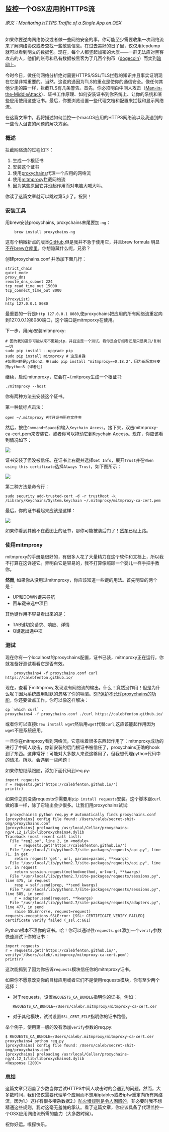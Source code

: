 ## 监控一个OSX应用的HTTPS流

###### 原文：[Monitoring HTTPS Traffic of a Single App on OSX](https://calebfenton.github.io/2017/05/27/monitoring-https-of-a-single-app-on-osx/)

如果你要逆向网络协议或者做一些网络安全的事，你可能至少需要收集一次网络流来了解网络协议或者查找一些敏感信息。在过去美好的日子里，仅仅用tcpdump就可以看到明文的数据包。现在，每个人都竖起加密的大旗——一群无法应对黑客攻击的人，他们的账号和私有数据被黑客为了几百个狗币（[dogecoin](https://coinmarketcap.com/currencies/dogecoin/)）而卖到[暗网](https://www.4chan.org)上。

今时今日，做任何网络分析绝对需要HTTPS/SSL/TLS拦截的知识并且事实证明现在它是非常重要的。当然，这说的通因为TLS的重点是使你的通信安全。像任何其他少走的路一样，拦截TLS有几条警告。首先，你必须明白中间人攻击（[Man-in-the-MiddleAttack](https://security.stackexchange.com/questions/8145/does-https-prevent-man-in-the-middle-attacks-by-proxy-server)）、证书工作原理、如何安装证书到你系统上、让你的系统和某些应用使用这些证书。最后，你要浏览设置一些代理文档和配置来拦截和显示网络流。

在这篇文章中，我将描述如何监控一个macOS应用的HTTPS网络流以及我遇到的一些令人沮丧的问题的解决方案。

### 概述

拦截网络流的过程如下：

1. 生成一个根证书
2. 安装这个证书
3. 使用[proxychains](https://github.com/rofl0r/proxychains-ng)代理一个应用的网络流
4. 使用[mitmproxy](https://mitmproxy.org/)拦截网络流
5. 因为某些原因它并没起作用而对电脑大喊大叫。

你读了这篇文章就可以跳过第5步了。祝贺！

### 安装工具

用brew安装proxychains, proxychains末尾要加`-ng`：

```shell
	brew install proxychains-ng
```

这有个稍微新点的版本[GitHub](https://github.com/haad/proxychains),但是我并不急于使用它，并且brew formula 明显[不在brew仓库里](https://gist.github.com/allenhuang/3792521#gistcomment-1367295)。你想隐藏什么呢，兄弟？

创建proxychains.conf 并添加下面几行：

```
strict_chain
quiet_mode
proxy_dns
remote_dns_subnet 224
tcp_read_time_out 15000
tcp_connect_time_out 8000

[ProxyList]
http 127.0.0.1 8080
```

最重要的一行是`http 127.0.0.1 8080`,使proxychains把应用的所有网络流重定向到127.0.0.1的8080端口，这个端口是mitmporxy在使用。

下一步，用pip安装mitmproxy:
```
# 因为我知道你可能从来不更新pip，并且这是一个测试，看你是会仔细看还是只是拷贝/复制一切
sudo pip install --upgrade pip
sudo pip install mitmproxy # 这是关键
#如果用的是python2，用sudo pip install "mitmproxy==0.18.2"，因为新版本只支持python3 (译者注)
```

 继续，启动mitmproxy，它会在~/.mitproxy生成一个根证书:

```
./mitmproxy --host
```

你有两种方法去安装这个证书。

第一种鼠标点击法：

```
open ~/.mitmproxy #打开证书所在文件夹
```

然后，按住`Command+Space`和输入`Keychain Access`。接下来，双击mitmproxy-ca-cert.pem来安装它。或者你可以拖动它到Keychain Access。现在，你应该看到情况如下：

![](images/added_cert_untrusted.png)

证书安装了但没被信任。在证书上右键并选择`Get Info`，展开`Trust`并在`When using this certificate`选择`Always Trust`，如下图所示：

![](images/trust_info.png)

第二种方法是命令行：

```
sudo security add-trusted-cert -d -r trustRoot -k /Library/Keychains/System.keychain ~/.mitmproxy/mitmproxy-ca-cert.pem
```

最后，你的证书看起来应该是这样：

![](images/cert_installed_trusted.png)

如果你看到其他不在截图上的证书，那你可能被装后门了！[货车](https://cdn.arstechnica.net/wp-content/uploads/2013/11/party-van-640x215.jpg)已经上路。

### 使用mitmproxy

mitmproxy的手册是很好的，有很多人花了大量精力在这个软件和文档上，所以我不打算在这详述它。弄明白它是容易的，我不打算像照顾一个婴儿一样手把手教你。

__然而__, 如果你从没用过mitmproxy，你应该知道一些键的用法。首先明显的两个是：

* UP和DOWN键来导航
* 回车键来选中项目

其他键作用不容易看出来的是：

* TAB键切换请求、响应、详情
* Q键退出选中项

### 测试

现在你有一个localhost的proxychains配置，证书已装，mitmproxy正在运行，你就准备好测试看看它是否有效。

```
	proxychains4 -f proxychains.conf curl https://calebfenton.github.io/
```

现在，查看下mitmproxy,发现没有网络流的输出。什么！竟然没作用！但是为什么呢？因为系统应用默默的忽略了你的哄骗。[SIP保护不允许proxychains的功能](https://github.com/rofl0r/proxychains-ng/issues/78)，你还要做点工作。你可以像这样解决：

```
cp `which curl` .
proxychains4 -f proxychains.conf ./curl https://calebfenton.github.io/
```

或者你可以直接`brew install wget`然后用`wget`代替`curl`,这应该能起作用因为`wget`不是系统应用。

一旦你在mitmproxy看到网络流，它意味着很多东西起作用了：mitmproxy成功的进行了中间人攻击，你新安装的后门根证书被信任了，proxychains正确的hook到了东西。这非常好！可能对大多数人来说这够用了，但我想代理python代码中的请求。所以，会遇到一些问题！

如果你想继续跟随，添加下面代码到req.py:

```
import requests
r = requests.get('https://calebfenton.github.io/')
print(r)
```

如果你之前没装requests你需要用`pip install requests`安装。这个脚本跟`curl`做的事一样，除了它输出会少很多。让我们用proxychains试试:

```
$ proxychains4 python req.py # automatically finds proxychains.conf
[proxychains] config file found: /Users/caleb/secret-shit-omg/proxychains.conf
[proxychains] preloading /usr/local/Cellar/proxychains-ng/4.12_1/lib/libproxychains4.dylib
Traceback (most recent call last):
  File "req2.py", line 2, in <module>
    r = requests.get('https://calebfenton.github.io/')
  File "/usr/local/lib/python2.7/site-packages/requests/api.py", line 71, in get
    return request('get', url, params=params, **kwargs)
  File "/usr/local/lib/python2.7/site-packages/requests/api.py", line 57, in request
    return session.request(method=method, url=url, **kwargs)
  File "/usr/local/lib/python2.7/site-packages/requests/sessions.py", line 475, in request
    resp = self.send(prep, **send_kwargs)
  File "/usr/local/lib/python2.7/site-packages/requests/sessions.py", line 585, in send
    r = adapter.send(request, **kwargs)
  File "/usr/local/lib/python2.7/site-packages/requests/adapters.py", line 477, in send
    raise SSLError(e, request=request)
requests.exceptions.SSLError: [SSL: CERTIFICATE_VERIFY_FAILED] certificate verify failed (_ssl.c:661)

```

Python根本不理你的证书。哈！你可以通过往`requests.get`添加一个`verify`参数快速测试下你的证书：

```
import requests
r = requests.get('https://calebfenton.github.io/', verify='/Users/caleb/.mitmproxy/mitmproxy-ca-cert.pem')
print(r)
```

这次能抓到了因为你告诉`requests`模块信任你的mitmproxy证书。

如果你不愿意改变你的目标应用或者它们不是使用requests模块，你有至少两个选择：

* 对于requests，设置`REQUESTS_CA_BUNDLE`指明你的证书，例如：

  ```
  REQUESTS_CA_BUNDLE=/Users/caleb/.mitmproxy/mitmproxy-ca-cert.cer
  ```

* 对于其他模块，试试设置`SSL_CERT_FILE`指明你的证书路径。

举个例子，使用第一版的没有添加`verify`参数的req.py:

```
$ REQUESTS_CA_BUNDLE=/Users/caleb/.mitmproxy/mitmproxy-ca-cert.cer proxychains4 python req.py
[proxychains] config file found: /Users/caleb/secret-shit-omg/proxychains.conf
[proxychains] preloading /usr/local/Cellar/proxychains-ng/4.12_1/lib/libproxychains4.dylib
<Response [200]>
```

### 总结

这篇文章只涵盖了少数当你尝试HTTPS中间人攻击时的会遇到的问题。然而，大多数时间，我们仅仅需要代理单个应用而不想用iptables或者ipfw重定向所有网络流，因为1.）这样有很多嘈杂数据2.）[防火墙规则是令人困惑的](https://calebfenton.github.io/images/single-app-mitm-proxy/man_iptables.png)，非必要时我不想精通这些规则，我对这毫无羞愧的承认。看了这篇文章，你应该具备了代理监控一个OSX应用网络流所需的能力（大多数时候）。

祝你好运。嗅探快乐。



